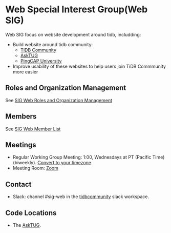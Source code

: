 # Web Special Interest Group(Web SIG)

Web SIG focus on website development around tidb, includding:

* Build website around tidb community:
  * [TiDB Community](https://tidb.io)
  * [AskTUG](https://asktug.com)
  * [PingCAP University](https://university.pingcap.com)
* Improve usability of these websites to help users join TiDB Commmunity more easier


## Roles and Organization Management

See [SIG Web Roles and Organization Management](./roles-and-organization-management.md)

## Members

See [SIG Web Member List](membership.md)

## Meetings

* Regular Working Group Meeting: 1:00, Wednesdays at PT (Pacific Time) (biweekly). [Convert to your timezone](http://www.thetimezoneconverter.com/?t=1:00&tz=PT%20%28Pacific%20Time%29).
* Meeting Room: [Zoom](https://pingcap.zoom.com.cn/j/5510890106)

## Contact

* Slack: channel #sig-web in the [tidbcommunity](https://pingcap.com/tidbslack) slack workspace.

## Code Locations

* The [AskTUG](https://github.com/pingcap-incubator/discourse).
